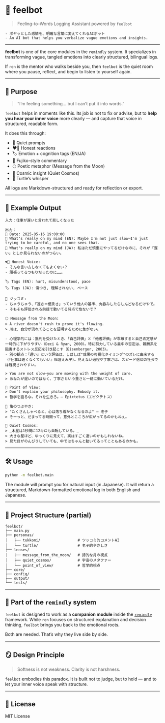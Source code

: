 # 🚪 feelbot

> Feeling-to-Words Logging Assistant powered by `feelbot`
```
- ボヤッとした感情を、明確な言葉に変えてくれるAIボット
- An AI bot that helps you verbalize vague emotions and insights.
```

---

**feelbot** is one of the core modules in the `remindly` system.
It specializes in transforming vague, tangled emotions into clearly structured, bilingual logs.

If `ren` is the mentor who walks beside you,
then `feelbot` is the quiet room where you pause, reflect, and begin to listen to yourself again.

---

## 🎯 Purpose

> “I’m feeling something… but I can’t put it into words.”

`feelbot` helps in moments like this.
Its job is not to fix or advise, but to **help you hear your inner voice** more clearly —
and capture that voice in structured, readable form.

It does this through:

- 💭 Quiet prompts
- ❤️‍🔥 Honest reactions
- 🏷 Emotion + cognition tags (EN/JA)
- 🎯 Fujiko-style commentary
- 🌕 Poetic metaphor (Message from the Moon)
- 🌌 Cosmic insight (Quiet Cosmos)
- 🐢 Turtle’s whisper

All logs are Markdown-structured and ready for reflection or export.

---

## 🧪 Example Output

```plaintext
入力：仕事が遅いと言われて悲しくなった

出力：
📅 Date: 2025-05-16 19:00:00
💭 What's really on my mind (EN): Maybe I'm not just slow—I'm just trying to be careful, and no one sees that.
💭 What's really on my mind (JA): 私はただ慎重にやってるだけなのに、それが「遅い」としか見られないのがつらい。

❤️‍🔥 Honest Voice:
- そんな言い方しなくてもよくない？
- 頑張ってるつもりだったのに……。

🏷 Tags (EN): hurt, misunderstood, pace
🏷 Tags (JA): 傷つき, 理解されない, ペース

🎯 ツッコミ:
- ちゃうちゃう、「速さ＝優秀さ」っていう他人の基準、丸呑みしたらしんどなるだけやで。
- そもそも評価される前提で動いてる時点で危ないで？

🌕 Message from the Moon:
> A river doesn't rush to prove it's flowing.
> 川は、自分が流れてることを証明するために急がない。

- 心理学的には：批判を受けたとき、「自己評価」と「他者評価」が乖離すると自己肯定感が一時的に下がりやすい（Deci & Ryan, 2000）。特に努力している最中の否定は、報酬系を阻害するストレス反応を引き起こす（Eisenberger, 2003）。
- 別の観点：『遅い』という評価は、しばしば"成果の可視化タイミング"のズレに由来する（『仕事は速くなくてもいい』稲垣えみ子）。見えない過程や丁寧さは、スピード信仰の社会では軽視されやすい。

> You are not slow—you are moving with the weight of care.
> あなたが遅いのではなく、丁寧さという重さと一緒に動いているだけ。

💎 Point of View:
> Don't explain your philosophy. Embody it.
> 哲学を語るな。それを生きろ。— Epictetus（エピクテトス）

🐢 亀のつぶやき:
> "たくさんしゃべると、心は落ち着かなくなるのよ" — 老子
> そーっと、だまってる時間って、意外とこころが広がってるのかもねぇ。

🌌 Quiet Cosmos:
> _木星は1秒間に12キロも自転している。_
> 大きな星ほど、ゆっくりに見えて、実はすごく速いのかもしれないね。
> 見た目がのんびりしていても、中ではちゃんと動いてるってこともあるのかも。
```

---

## 🛠 Usage

```bash
python -m feelbot.main
```

The module will prompt you for natural input (in Japanese).
It will return a structured, Markdown-formatted emotional log in both English and Japanese.

---

## 🧭 Project Structure (partial)

```plaintext
feelbot/
├── main.py
├── personas/
│   ├── tukkomi/                 # ツッコミ的コメントAI
│   └── turtle/                  # 老子的やさしさ
├── lenses/
│   ├── message_from_the_moon/   # 詩的な月の視点
│   ├── quiet_cosmos/            # 宇宙のメタファー
│   └── point_of_view/           # 哲学的視点
├── core/
├── config/
├── output/
└── tests/
```

---

## 🌱 Part of the `remindly` system

`feelbot` is designed to work as a **companion module** inside the [`remindly`](../README.md) framework.
While `ren` focuses on structured explanation and decision thinking,
`feelbot` brings you back to the emotional roots.

Both are needed.
That’s why they live side by side.

---

## 🪞 Design Principle

> Softness is not weakness.
> Clarity is not harshness.

`feelbot` embodies this paradox.
It is built not to judge, but to hold —
and to let your inner voice speak with structure.

---

## 🌱 License

MIT License


